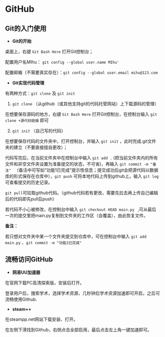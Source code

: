 # GitHub

## Git的入门使用

+ **Git的开始**

桌面上，右键 `Git Bash Here` 打开Git控制台；

配置用户名MIhu： `git config --global user.name MIhu' `

配置邮箱（不需要真实存在）：`git config --global user.email mihu@123.com`

+ **Git实现代码管理**

有两种方式：`git clone` 及 `git init`

1. `git clone`  （从github（或其他支持git的代码托管网站）上下载源码的管理）

在想要保存源码的地方，右键 `Git Bash Here` 打开Git控制台，在控制台输入 `git clone +源代码链接`   即可

2. `git init` （自己写的代码）

在想要保存代码的文件夹中，打开控制台，并输入 `git init` ，此时完成.git文件夹的建立（不要直接擅自更改）；

代码写完后，在当前文件夹中在控制台中输入 `git add .` (把当前文件夹内的所有文件和非空文件夹设置为准备提交的状态，不可省)，再输入 `git commit -m "备注" ` （备注中可写如“功能1已完成”提示性信息；提交成功后git会把源代码以数据库的形式保存在仓库中），`git push` 可将本地代码上传到github上。输入 `git log` 可查看提交的历史记录。

`git pull`可拉取github代码。（github代码若有更改，需要先拉去再上传自己编辑后的代码即先pull后push）

若代码不小心被修改，在控制台中输入 `git checkout HEAD main.py ` ,可从最后一次的提交里把main.py复制到文件夹的工作区（会覆盖），由此恢复文件。

**备注：**

若只想对文件夹中某一个文件夹提交到仓库中，可在控制台中输入 `git add main.py` 、`git commit -m "功能2已完成" `

## 流畅访问GitHub

+ **网易UU加速器**

在官网下载PC高清探索版，安装后打开。

登录用户后，搜索学术，选择学术资源，几秒钟后学术资源加速即可开启，之后可流畅使用Github.

+ **steam++**

在steampp.net网站下载安装、打开。

在左侧下滑找到Github，右侧点击全部启用，最后点击左上角一键加速即可。
